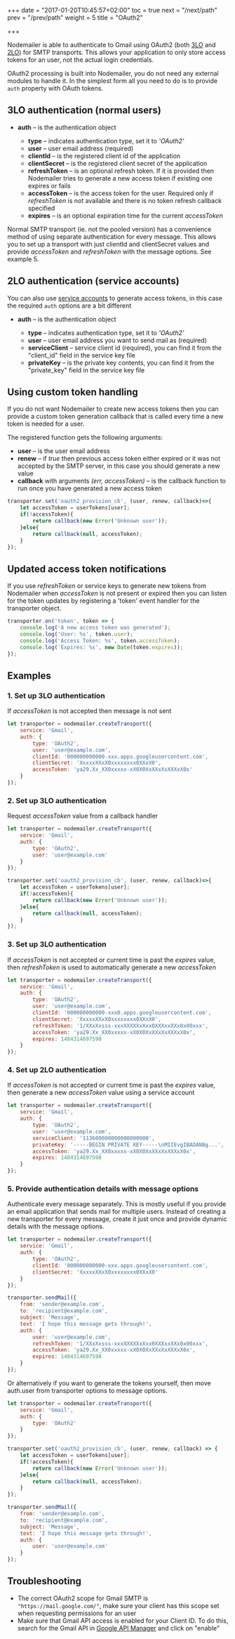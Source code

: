 +++
date = "2017-01-20T10:45:57+02:00"
toc = true
next = "/next/path"
prev = "/prev/path"
weight = 5
title = "OAuth2"

+++

Nodemailer is able to authenticate to Gmail using OAuth2 (both [3LO](https://developers.google.com/identity/protocols/OAuth2) and [2LO](https://developers.google.com/api-client-library/php/auth/service-accounts)) for SMTP transports. This allows your application to only store access tokens for an user, not the actual login credentials.

OAuth2 processing is built into Nodemailer, you do not need any external modules to handle it. In the simplest form all you need to do is to provide `auth` property with OAuth tokens.

## 3LO authentication (normal users)

- **auth** – is the authentication object

  - **type** – indicates authentication type, set it to _'OAuth2'_
  - **user** – user email address (required)
  - **clientId** – is the registered client id of the application
  - **clientSecret** – is the registered client secret of the application
  - **refreshToken** – is an optional refresh token. If it is provided then Nodemailer tries to generate a new access token if existing one expires or fails
  - **accessToken** – is the access token for the user. Required only if _refreshToken_ is not available and there is no token refresh callback specified
  - **expires** – is an optional expiration time for the current _accessToken_

Normal SMTP transport (ie. not the pooled version) has a convenience method of using separate authentication for every message. This allows you to set up a transport with just clientId and clientSecret values and provide _accessToken_ and _refreshToken_ with the message options. See example 5.

## 2LO authentication (service accounts)

You can also use [service accounts](https://developers.google.com/identity/protocols/OAuth2ServiceAccount) to generate access tokens, in this case the required `auth` options are a bit different

- **auth** – is the authentication object

  - **type** – indicates authentication type, set it to _'OAuth2'_
  - **user** – user email address you want to send mail as (required)
  - **serviceClient** – service client id (required), you can find it from the "client_id" field in the service key file
  - **privateKey** – is the private key contents, you can find it from the "private_key" field in the service key file

## Using custom token handling

If you do not want Nodemailer to create new access tokens then you can provide a custom token generation callback that is called every time a new token is needed for a user.

The registered function gets the following arguments:

- **user** – is the user email address
- **renew** – if _true_ then previous access token either expired or it was not accepted by the SMTP server, in this case you should generate a new value
- **callback** with arguments _(err, accessToken)_ – is the callback function to run once you have generated a new access token

```javascript
transporter.set('oauth2_provision_cb', (user, renew, callback)=>{
    let accessToken = userTokens[user];
    if(!accessToken){
        return callback(new Error('Unknown user'));
    }else{
        return callback(null, accessToken);
    }
});
```

## Updated access token notifications

If you use _refreshToken_ or service keys to generate new tokens from Nodemailer when _accessToken_ is not present or expired then you can listen for the token updates by registering a 'token' event handler for the transporter object.

```javascript
transporter.on('token', token => {
    console.log('A new access token was generated');
    console.log('User: %s', token.user);
    console.log('Access Token: %s', token.accessToken);
    console.log('Expires: %s', new Date(token.expires));
});
```

## Examples

### 1\. Set up 3LO authentication

If _accessToken_ is not accepted then message is not sent

```javascript
let transporter = nodemailer.createTransport({
    service: 'Gmail',
    auth: {
        type: 'OAuth2',
        user: 'user@example.com',
        clientId: '000000000000-xxx.apps.googleusercontent.com',
        clientSecret: 'XxxxxXXxX0xxxxxxxx0XXxX0',
        accessToken: 'ya29.Xx_XX0xxxxx-xX0X0XxXXxXxXXXxX0x'
    }
});
```

### 2\. Set up 3LO authentication

Request _accessToken_ value from a callback handler

```javascript
let transporter = nodemailer.createTransport({
    service: 'Gmail',
    auth: {
        type: 'OAuth2',
        user: 'user@example.com'
    }
});

transporter.set('oauth2_provision_cb', (user, renew, callback)=>{
    let accessToken = userTokens[user];
    if(!accessToken){
        return callback(new Error('Unknown user'));
    }else{
        return callback(null, accessToken);
    }
});
```

### 3\. Set up 3LO authentication

If _accessToken_ is not accepted or current time is past the _expires_ value, then _refreshToken_ is used to automatically generate a new _accessToken_

```javascript
let transporter = nodemailer.createTransport({
    service: 'Gmail',
    auth: {
        type: 'OAuth2',
        user: 'user@example.com',
        clientId: '000000000000-xxx0.apps.googleusercontent.com',
        clientSecret: 'XxxxxXXxX0xxxxxxxx0XXxX0',
        refreshToken: '1/XXxXxsss-xxxXXXXXxXxx0XXXxxXXx0x00xxx',
        accessToken: 'ya29.Xx_XX0xxxxx-xX0X0XxXXxXxXXXxX0x',
        expires: 1484314697598
    }
});
```

### 4\. Set up 2LO authentication

If _accessToken_ is not accepted or current time is past the _expires_ value, then generate a new _accessToken_ value using a service account

```javascript
let transporter = nodemailer.createTransport({
    service: 'Gmail',
    auth: {
        type: 'OAuth2',
        user: 'user@example.com',
        serviceClient: '113600000000000000000',
        privateKey: '-----BEGIN PRIVATE KEY-----\nMIIEvgIBADANBg...',
        accessToken: 'ya29.Xx_XX0xxxxx-xX0X0XxXXxXxXXXxX0x',
        expires: 1484314697598
    }
});
```

### 5\. Provide authentication details with message options

Authenticate every message separately. This is mostly useful if you provide an email application that sends mail for multiple users. Instead of creating a new transporter for every message, create it just once and provide dynamic details with the message options.

```javascript
let transporter = nodemailer.createTransport({
    service: 'Gmail',
    auth: {
        type: 'OAuth2',
        clientId: '000000000000-xxx.apps.googleusercontent.com',
        clientSecret: 'XxxxxXXxX0xxxxxxxx0XXxX0'
    }
});

transporter.sendMail({
    from: 'sender@example.com',
    to: 'recipient@example.com',
    subject: 'Message',
    text: 'I hope this message gets through!',
    auth: {
        user: 'user@example.com',
        refreshToken: '1/XXxXxsss-xxxXXXXXxXxx0XXXxxXXx0x00xxx',
        accessToken: 'ya29.Xx_XX0xxxxx-xX0X0XxXXxXxXXXxX0x',
        expires: 1484314697598
    }
});
```

Or alternatively if you want to generate the tokens yourself, then move auth.user from transporter options to message options.

```javascript
let transporter = nodemailer.createTransport({
    service: 'Gmail',
    auth: {
        type: 'OAuth2'
    }
});

transporter.set('oauth2_provision_cb', (user, renew, callback) => {
    let accessToken = userTokens[user];
    if(!accessToken){
        return callback(new Error('Unknown user'));
    }else{
        return callback(null, accessToken);
    }
});

transporter.sendMail({
    from: 'sender@example.com',
    to: 'recipient@example.com',
    subject: 'Message',
    text: 'I hope this message gets through!',
    auth: {
        user: 'user@example.com'
    }
});
```

## Troubleshooting

- The correct OAuth2 scope for Gmail SMTP is `"https://mail.google.com/"`, make sure your client has this scope set when requesting permissions for an user
- Make sure that Gmail API access is enabled for your Client ID. To do this, search for the Gmail API in [Google API Manager](https://console.developers.google.com) and click on "enable"

